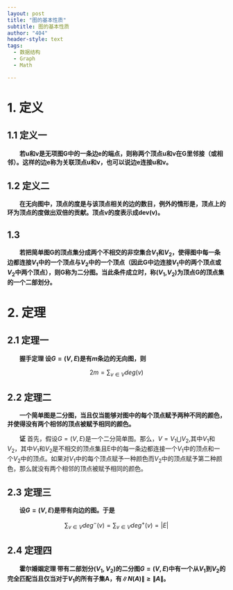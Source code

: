 ```yaml
---
layout: post
title: "图的基本性质"
subtitle: 图的基本性质
author: "404"
header-style: text
tags:
  - 数据结构
  - Graph
  - Math

---
```


# 1. 定义

## 1.1 定义一

　　**若u和v是无项图G中的一条边e的端点，则称两个顶点u和v在G里邻接（或相邻）。这样的边e称为关联顶点u和v，也可以说边e连接u和v。**

## 1.2 定义二

　　**在无向图中，顶点的度是与该顶点相关的边的数目，例外的情形是，顶点上的环为顶点的度做出双倍的贡献。顶点v的度表示成dev(v)。**

## 1.3

　　**若把简单图G的顶点集分成两个不相交的非空集合$V_1$和$V_2$，使得图中每一条边都连接$V_1$中的一个顶点与$V_2$中的一个顶点（因此G中边连接$V_1$中的两个顶点或$V_2$中两个顶点），则G称为二分图。当此条件成立时，称($V_1$,$V_2$)为顶点G的顶点集的一个二部划分。**


# 2. 定理

## 2.1 定理一

　　**握手定理 设$G = (V,E)$是有$m$条边的无向图，则**

$$
2m = \sum_{v \in V}deg(v)
$$

## 2.2 定理二

　　**一个简单图是二分图，当且仅当能够对图中的每个顶点赋予两种不同的颜色，并使得没有两个相邻的顶点被赋予相同的颜色。**

　　**证** 首先，假设$G = (V,E)$是一个二分简单图。那么，$V = V_1 \bigcup V_2$,其中$V_1$和$V_2$，其中$V_1$和$V_2$是不相交的顶点集且E中的每一条边都连接一个$V_1$中的顶点和一个$V_2$中的顶点。如果对$V_1$中的每个顶点赋予一种颜色而$V_2$中的顶点赋予第二种颜色，那么就没有两个相邻的顶点被赋予相同的颜色。

## 2.3 定理三

　　**设$G = (V,E)$是带有向边的图。于是**

$$
\sum_{v \in V}{deg}^-(v) = \sum_{v \in V}{deg}^+(v) = |E|
$$

## 2.4 定理四

　　**霍尔婚姻定理 带有二部划分$(V_1,V_2)$的二分图$G = (V,E)$中有一个从$V_1$到$V_2$的完全匹配当且仅当对于$V_1$的所有子集A，有$\|N(A)\| \geq \|A\|$。**



　
